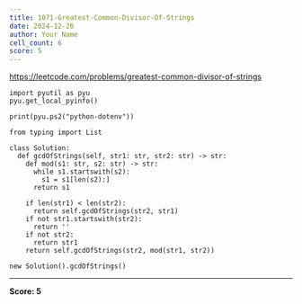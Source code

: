```yaml
---
title: 1071-Greatest-Common-Divisor-Of-Strings
date: 2024-12-26
author: Your Name
cell_count: 6
score: 5
---
```


https://leetcode.com/problems/greatest-common-divisor-of-strings


```
import pyutil as pyu
pyu.get_local_pyinfo()
```


```
print(pyu.ps2("python-dotenv"))
```


```
from typing import List
```


```
class Solution:
  def gcdOfStrings(self, str1: str, str2: str) -> str:
    def mod(s1: str, s2: str) -> str:
      while s1.startswith(s2):
        s1 = s1[len(s2):]
      return s1

    if len(str1) < len(str2):
      return self.gcdOfStrings(str2, str1)
    if not str1.startswith(str2):
      return ''
    if not str2:
      return str1
    return self.gcdOfStrings(str2, mod(str1, str2))
```


```
new Solution().gcdOfStrings()
```


---
**Score: 5**